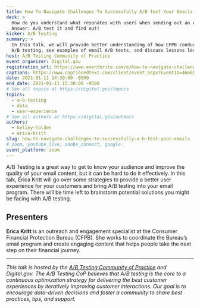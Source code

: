 ```yaml
---
title: How To Navigate Challenges To Successfully A/B Test Your Emails
deck: >
  How do you understand what resonates with users when sending out an email?
  Answer: A/B test it and find out!
kicker: A/B Testing
summary: >
  In this talk, we will provide better understanding of how CFPB conducts email
  A/B testing, see examples of email A/B tests, and discuss lessons learned.
host: A/B Testing Community of Practice
event_organizer: Digital.gov
registration_url: https://www.eventbrite.com/e/how-to-navigate-challenges-to-successfully-ab-test-your-emails-tickets-133127936241
captions: https://www.captionedtext.com/client/event.aspx?EventID=4666052&CustomerID=321
date: 2021-01-11 14:30:00 -0500
end_date: 2021-01-11 15:30:00 -0500
# See all topics at https://digital.gov/topics
topics:
  - a-b-testing
  - data
  - user-experience
# See all authors at https://digital.gov/authors
authors:
  - kelley-holden
  - erica-kritt
slug: how-to-navigate-challenges-to-successfully-a-b-test-your-emails
# zoom, youtube_live, adobe_connect, google
event_platform: zoom
---
```

A/B Testing is a great way to get to know your audience and improve the quality of your email content, but it can be hard to do it effectively. In this talk, Erica Kritt will go over some strategies to provide a better user experience for your customers and bring A/B testing into your email program. There will be time left to brainstorm potential solutions you might be facing with A/B testing. 

## Presenters 

**Erica Kritt** is an outreach and engagement specialist at the Consumer Financial Protection Bureau (CFPB). She works to coordinate the Bureau’s email program and create engaging content that helps people take the next step on their financial journey. 

---

_This talk is hosted by the [A/B Testing Community of Practice](https://digital.gov/communities/a-b-testing-community/) and Digital.gov. The A/B Testing CoP believes that A/B testing is the core to a continuous optimization strategy for delivering the best customer experiences by iteratively improving customer interactions. Our goal is to encourage data-driven decisions and foster a community to share best practices, tips, and support._ 
